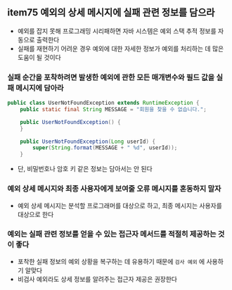 ## item75 예외의 상세 메시지에 실패 관련 정보를 담으라
- 예외를 잡지 못해 프로그래밍 시리패하면 자바 시스템은 예외 스택 추적 정보를 자동으로 출력한다
- 실패를 재현하기 어려운 경우 예외에 대한 자세한 정보가 예외를 처리하는 데 많은 도움이 될 것이다


### 실패 순간을 포착하려면 발생한 예외에 관한 모든 매개변수와 필드 값을 실패 메시지에 담아라
```java
public class UserNotFoundException extends RuntimeException {
    public static final String MESSAGE = "회원을 찾을 수 없습니다.";

    public UserNotFoundException() {
    }

    public UserNotFoundException(Long userId) {
        super(String.format(MESSAGE + " %d", userId));
    }
```
- 단, 비밀번호나 암호 키 같은 정보는 담아서는 안 된다

### 예외 상세 메시지와 최종 사용자에게 보여줄 오류 메시지를 혼동하지 말자
- 예외 상세 메시지는 분석할 프로그래머를 대상으로 하고, 최종 메시지는 사용자를 대상으로 한다

### 예외는 실패 관련 정보를 얻을 수 있는 접근자 메서드를 적절히 제공하는 것이 좋다
- 포착한 실패 정보의 예외 상황을 복구하는 데 유용하기 때문에 `검사 예외` 에 사용하기 알맞다
- 비검사 예외라도 상세 정보를 알려주는 접근자 제공은 권장한다
